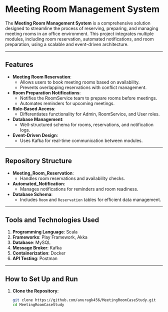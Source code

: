# Meeting Room Management System

The **Meeting Room Management System** is a comprehensive solution designed to streamline the process of reserving, preparing, and managing meeting rooms in an office environment. This project integrates multiple modules, including room reservation, automated notifications, and room preparation, using a scalable and event-driven architecture.

---

## Features

- **Meeting Room Reservation**:
  - Allows users to book meeting rooms based on availability.
  - Prevents overlapping reservations with conflict management.
- **Room Preparation Notifications**:
  - Notifies the RoomService team to prepare rooms before meetings.
  - Automates reminders for upcoming meetings.
- **Role-Based Access**:
  - Differentiates functionality for Admin, RoomService, and User roles.
- **Database Management**:
  - Well-structured schema for rooms, reservations, and notification logs.
- **Event-Driven Design**:
  - Uses Kafka for real-time communication between modules.

---

## Repository Structure

- **Meeting_Room_Reservation**:
  - Handles room reservations and availability checks.
- **Automated_Notification**:
  - Manages notifications for reminders and room readiness.
- **Database Schema**:
  - Includes `Room` and `Reservation` tables for efficient data management.

---

## Tools and Technologies Used

1. **Programming Language**: Scala
2. **Frameworks**: Play Framework, Akka
3. **Database**: MySQL
4. **Message Broker**: Kafka
5. **Containerization**: Docker
6. **API Testing**: Postman

---

## How to Set Up and Run

1. **Clone the Repository**:
   ```bash
   git clone https://github.com/anuragk456/MeetingRoomCaseStudy.git
   cd MeetingRoomCaseStudy
